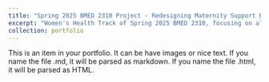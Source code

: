 ```yaml
---
title: "Spring 2025 BMED 2310 Project - Redesigning Maternity Support Bands"
excerpt: "Women's Health Track of Spring 2025 BMED 2310, focusing on alleviating discomfort associated with lower back pain during pregnancy. My first in-class in-depth exposure to the FDA medical device evaluation process. <br/><img src='/images/500x300.png'>"
collection: portfolio
---
```


This is an item in your portfolio. It can be have images or nice text. If you name the file .md, it will be parsed as markdown. If you name the file .html, it will be parsed as HTML. 
